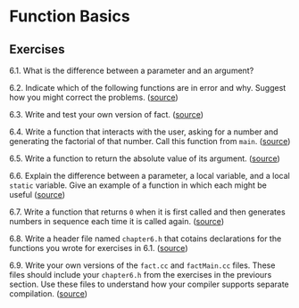 # Function Basics

## Exercises

6.1. What is the difference between a parameter and an argument?

6.2. Indicate which of the following functions are in error and why. Suggest
how you might correct the problems. ([source](./ex_6_02.cpp))

6.3. Write and test your own version of fact. ([source](./ex_6_03.cpp))

6.4. Write a function that interacts with the user, asking for a number and
generating the factorial of that number. Call this function from `main`.
([source](./ex_6_03.cpp))

6.5. Write a function to return the absolute value of its argument.
([source](./ex_6_05.cpp))

6.6. Explain the difference between a parameter, a local variable, and a local
`static` variable. Give an example of a function in which each might be useful
([source](./ex_6_06.cpp))

6.7. Write a function that returns `0` when it is first called and then
generates numbers in sequence each time it is called again.
([source](./ex_6_07.cpp))

6.8. Write a header file named `chapter6.h` that cotains declarations for the
functions you wrote for exercises in 6.1. ([source](./ex_6_08.cpp))

6.9. Write your own versions of the `fact.cc` and `factMain.cc` files. These
files should include your `chapter6.h` from the exercises in the previours 
section. Use these files to understand how your compiler supports separate
compilation. ([source](./ex_6_09))
